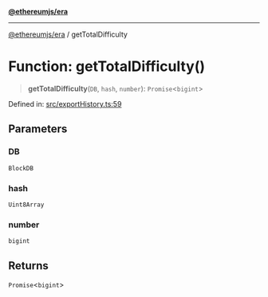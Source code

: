 [**@ethereumjs/era**](../README.md)

***

[@ethereumjs/era](../README.md) / getTotalDifficulty

# Function: getTotalDifficulty()

> **getTotalDifficulty**(`DB`, `hash`, `number`): `Promise`\<`bigint`\>

Defined in: [src/exportHistory.ts:59](https://github.com/Dargon789/ethereumjs-monorepo/blob/master/packages/era/src/exportHistory.ts#L59)

## Parameters

### DB

`BlockDB`

### hash

`Uint8Array`

### number

`bigint`

## Returns

`Promise`\<`bigint`\>
